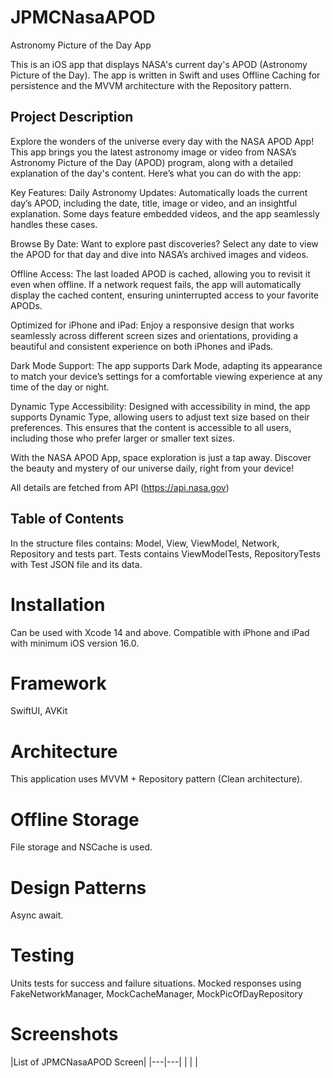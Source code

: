 # JPMCNasaAPOD
Astronomy Picture of the Day App


This is an iOS app that displays NASA's current day's APOD (Astronomy Picture of the Day). The app is written in Swift and uses Offline Caching for persistence and the MVVM architecture with the Repository pattern.

## Project Description 

Explore the wonders of the universe every day with the NASA APOD App! This app brings you the latest astronomy image or video from NASA’s Astronomy Picture of the Day (APOD) program, along with a detailed explanation of the day's content. Here’s what you can do with the app:

Key Features:
Daily Astronomy Updates: Automatically loads the current day’s APOD, including the date, title, image or video, and an insightful explanation. Some days feature embedded videos, and the app seamlessly handles these cases.

Browse By Date: Want to explore past discoveries? Select any date to view the APOD for that day and dive into NASA’s archived images and videos.

Offline Access: The last loaded APOD is cached, allowing you to revisit it even when offline. If a network request fails, the app will automatically display the cached content, ensuring uninterrupted access to your favorite APODs.

Optimized for iPhone and iPad: Enjoy a responsive design that works seamlessly across different screen sizes and orientations, providing a beautiful and consistent experience on both iPhones and iPads.

Dark Mode Support: The app supports Dark Mode, adapting its appearance to match your device’s settings for a comfortable viewing experience at any time of the day or night.

Dynamic Type Accessibility: Designed with accessibility in mind, the app supports Dynamic Type, allowing users to adjust text size based on their preferences. This ensures that the content is accessible to all users, including those who prefer larger or smaller text sizes.

With the NASA APOD App, space exploration is just a tap away. Discover the beauty and mystery of our universe daily, right from your device!

 All details are fetched from API (https://api.nasa.gov)

## Table of Contents

In the structure files contains: Model, View, ViewModel, Network, Repository and tests part. Tests contains ViewModelTests, RepositoryTests with Test JSON file and its data.


# Installation
Can be used with Xcode 14 and above. Compatible with iPhone and iPad with minimum iOS version 16.0.

# Framework
SwiftUI, AVKit 

# Architecture
This application uses MVVM + Repository pattern (Clean architecture).

# Offline Storage
File storage and NSCache is used.

# Design Patterns
Async await.

# Testing
Units tests for success and failure situations. Mocked responses using FakeNetworkManager, MockCacheManager, MockPicOfDayRepository

# Screenshots


|List of JPMCNasaAPOD Screen|
|---|---|
| | |
